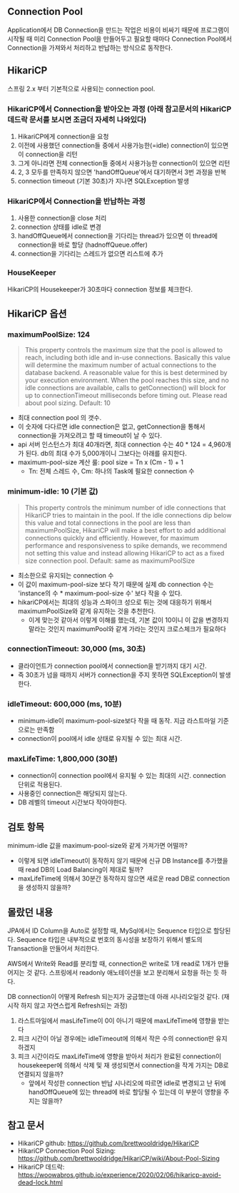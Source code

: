## Connection Pool
Application에서 DB Connection을 만드는 작업은 비용이 비싸기 때문에 프로그램이 시작될 때 미리 Connection Pool을 만들어두고 필요할 때마다 Connection Pool에서 Connection을 가져와서 처리하고 반납하는 방식으로 동작한다.

## HikariCP 
스프링 2.x 부터 기본적으로 사용되는 connection pool.

### HikariCP에서 Connection을 받아오는 과정 (아래 참고문서의 HikariCP 데드락 문서를 보시면 조금더 자세히 나와있다)
1. HikariCP에게 connection을 요청
2. 이전에 사용했던 connection들 중에서 사용가능한(=idle) connection이 있으면 이 connection을 리턴
3. 그게 아니라면 전체 connection들 중에서 사용가능한 connection이 있으면 리턴
4. 2, 3 모두를 만족하지 않으면 'handOffQueue'에서 대기하면서 3번 과정을 반복
5. connection timeout (기본 30초)가 지나면 SQLException 발생

### HikariCP에서 Connection을 반납하는 과정
1. 사용한 connection을 close 처리
2. connection 상태를 idle로 변경
3. handOffQueue에서 connection을 기다리는 thread가 있으면 이 thread에 connection을 바로 할당 (hadnoffQueue.offer)
4. connection을 기다리는 스레드가 없으면 리스트에 추가

### HouseKeeper
HikariCP의 Housekeeper가 30초마다 connection 정보를 체크한다. 

## HikariCP 옵션
### maximumPoolSize: 124
> This property controls the maximum size that the pool is allowed to reach, including both idle and in-use connections. Basically this value will determine the maximum number of actual connections to the database backend. A reasonable value for this is best determined by your execution environment. When the pool reaches this size, and no idle connections are available, calls to getConnection() will block for up to connectionTimeout milliseconds before timing out. Please read about pool sizing. Default: 10
- 최대 connection pool 의 갯수. 
- 이 숫자에 다다르면 idle connection은 없고, getConnection을 통해서 connection을 가져오려고 할 때 timeout이 날 수 있다. 
- api 서버 인스턴스가 최대 40개라면, 최대 connection 수는 40 * 124 = 4,960개가 된다. db의 최대 수가 5,000개이니 그보다는 아래를 유지한다. 
- maximum-pool-size 계산 룰: pool size = Tn x (Cm - 1) + 1 
   - Tn: 전체 스레드 수, Cm: 하나의 Task에 필요한 connection 수

### minimum-idle: 10 (기본 값)
> This property controls the minimum number of idle connections that HikariCP tries to maintain in the pool. If the idle connections dip below this value and total connections in the pool are less than maximumPoolSize, HikariCP will make a best effort to add additional connections quickly and efficiently. However, for maximum performance and responsiveness to spike demands, we recommend not setting this value and instead allowing HikariCP to act as a fixed size connection pool. Default: same as maximumPoolSize
- 최소한으로 유지되는 connection 수
- 이 값이 maximum-pool-size 보다 작기 때문에 실제 db connection 수는 'instance의 수 * maximum-pool-size 수' 보다 작을 수 있다. 
- hikariCP에서는 최대의 성능과 스파이크 성으로 튀는 것에 대응하기 위해서 maximumPoolSize와 같게 유지하는 것을 추천한다.
   - 이게 맞는것 같아서 이렇게 이해를 했는데, 기본 값이 10이니 이 값을 변경하지 말라는 것인지 maximumPool와 같게 가라는 것인지 크로스체크가 필요하다

### connectionTimeout: 30,000 (ms, 30초)
- 클라이언트가 connection pool에서 connection을 받기까지 대기 시간. 
- 즉 30초가 넘을 때까지 서버가 connection을 주지 못하면 SQLException이 발생한다. 

### idleTimeout: 600,000 (ms, 10분)
- minimum-idle이 maximum-pool-size보다 작을 때 동작. 지금 라스트마일 기준으로는 만족함
- connection이 pool에서 idle 상태로 유지될 수 있는 최대 시간. 

### maxLifeTime: 1,800,000 (30분)
- connection이 connection pool에서 유지될 수 있는 최대의 시간. connection 단위로 적용된다. 
- 사용중인 connection은 해당되지 않는다. 
- DB 레벨의 timeout 시간보다 작아야한다. 

## 검토 항목
minimum-idle 값을 maximum-pool-size와 같게 가져가면 어떨까?  
- 이렇게 되면 idleTimeout이 동작하지 않기 때문에 신규 DB Instance를 추가했을 때 read DB의 Load Balancing이 제대로 될까?
- maxLifeTime에 의해서 30분간 동작하지 않으면 새로운 read DB로 connection을 생성하지 않을까?

## 몰랐던 내용
JPA에서 ID Column을 Auto로 설정할 때, MySql에서는 Sequence 타입으로 할당된다. Sequence 타입은 내부적으로 번호의 동시성을 보장하기 위해서 별도의 Transaction을 만들어서 처리한다. 

AWS에서 Write와 Read를 분리할 때, connection은 write로 1개 read로 1개가 만들어지는 것 같다. 스프링에서 readonly 애노테이션을 보고 분리해서 요청을 하는 듯 하다. 

DB connection이 어떻게 Refresh 되는지가 궁금했는데 아래 시나리오일것 같다. (재시작 하지 않고 자연스럽게 Refresh되는 과정)
1. 라스트마일에서 masLifeTime이 0이 아니기 때문에 maxLifeTime에 영향을 받는다
2. 피크 시간이 아닐 경우에는 idleTimeout에 의해서 작은 수의 connection만 유지하겠지
3. 피크 시간이라도 maxLifeTime에 영향을 받아서 처리가 완료된 connection이 housekeeper에 의해서 삭제 및 재 생성되면서 connection을 작게 가지는 DB로 연결되지 않을까?
   - 앞에서 작성한 connection 반납 시나리오에 따르면 idle로 변경되고 난 뒤에 handOffQueue에 있는 thread에 바로 할당될 수 있는데 이 부분이 영향을 주지는 않을까?


## 참고 문서
- HikariCP github: https://github.com/brettwooldridge/HikariCP
- HikariCP Connection Pool Sizing: https://github.com/brettwooldridge/HikariCP/wiki/About-Pool-Sizing
- HikariCP 데드락: https://woowabros.github.io/experience/2020/02/06/hikaricp-avoid-dead-lock.html

